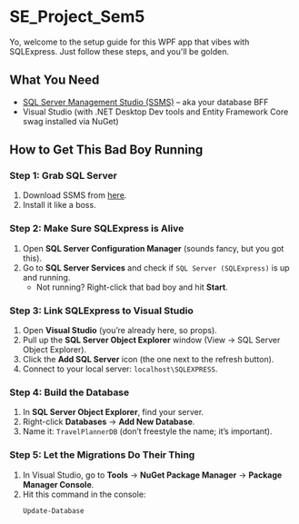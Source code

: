 # SE_Project_Sem5  

Yo, welcome to the setup guide for this WPF app that vibes with SQLExpress. Just follow these steps, and you'll be golden.  

## What You Need  
- [SQL Server Management Studio (SSMS)](https://aka.ms/ssmsfullsetup) – aka your database BFF  
- Visual Studio (with .NET Desktop Dev tools and Entity Framework Core swag installed via NuGet)  

## How to Get This Bad Boy Running  

### Step 1: Grab SQL Server  
1. Download SSMS from [here](https://aka.ms/ssmsfullsetup).  
2. Install it like a boss.  

### Step 2: Make Sure SQLExpress is Alive  
1. Open **SQL Server Configuration Manager** (sounds fancy, but you got this).  
2. Go to **SQL Server Services** and check if `SQL Server (SQLExpress)` is up and running.  
   - Not running? Right-click that bad boy and hit **Start**.  

### Step 3: Link SQLExpress to Visual Studio  
1. Open **Visual Studio** (you’re already here, so props).  
2. Pull up the **SQL Server Object Explorer** window (View -> SQL Server Object Explorer).  
3. Click the **Add SQL Server** icon (the one next to the refresh button).  
4. Connect to your local server: `localhost\SQLEXPRESS`.  

### Step 4: Build the Database  
1. In **SQL Server Object Explorer**, find your server.  
2. Right-click **Databases** -> **Add New Database**.  
3. Name it: `TravelPlannerDB` (don’t freestyle the name; it’s important).  

### Step 5: Let the Migrations Do Their Thing  
1. In Visual Studio, go to **Tools** -> **NuGet Package Manager** -> **Package Manager Console**.  
2. Hit this command in the console:  
   ```bash  
   Update-Database  
